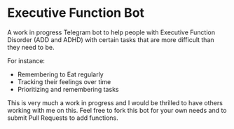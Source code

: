 # Executive Function Bot
A work in progress Telegram bot to help people with Executive Function Disorder (ADD and ADHD) with certain tasks that are more difficult than they need to be.

For instance:
- Remembering to Eat regularly
- Tracking their feelings over time
- Prioritizing and remembering tasks

This is very much a work in progress and I would be thrilled to have others working with me on this. Feel free to fork this bot for your own needs and to submit Pull Requests to add functions.
